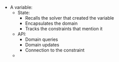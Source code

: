 -  A variable:
   - State:
     - Recalls the solver that created the variable
     - Encapsulates the domain 
     - Tracks the constraints that mention it
   - API:
     - Domain queries
     - Domain updates
     - Connection to the constraint
   - 